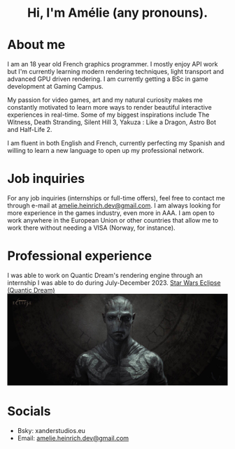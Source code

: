<h1 align="center">Hi, I'm Amélie (any pronouns).</h1>

# About me

I am an 18 year old French graphics programmer. I mostly enjoy API work but I'm currently learning modern rendering techniques, light transport and advanced GPU driven rendering.
I am currently getting a BSc in game development at Gaming Campus.

My passion for video games, art and my natural curiosity makes me constantly motivated to learn more ways to render beautiful interactive experiences in real-time.
Some of my biggest inspirations include The Witness, Death Stranding, Silent Hill 3, Yakuza : Like a Dragon, Astro Bot and Half-Life 2.

I am fluent in both English and French, currently perfecting my Spanish and willing to learn a new language to open up my professional network.

# Job inquiries

For any job inquiries (internships or full-time offers), feel free to contact me through e-mail at amelie.heinrich.dev@gmail.com. I am always looking for more experience in the games industry, even more in AAA. I am open to work anywhere in the European Union or other countries that allow me to work there without needing a VISA (Norway, for instance).

# Professional experience

I was able to work on Quantic Dream's rendering engine through an internship I was able to do during July-December 2023.
[Star Wars Eclipse (Quantic Dream)](https://www.starwarseclipse.com)
![Screenshot](images/star-wars-eclipse-22-drummer-face-38763223_8df3eced.jpeg)

# Socials
- Bsky: xanderstudios.eu
- Email: amelie.heinrich.dev@gmail.com
